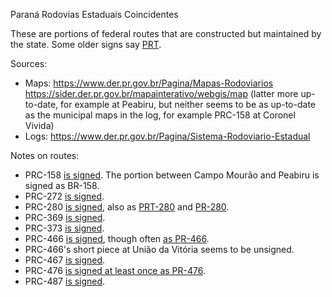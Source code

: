 Paraná Rodovias Estaduais Coincidentes

These are portions of federal routes that are constructed but maintained by the state. Some older signs say [PRT](https://www.google.com/maps/@-26.6062578,-51.4797635,3a,15y,18.63h,86.87t/data=!3m6!1e1!3m4!1s0yN6zu_x9sFgmBPbdo2ncA!2e0!7i16384!8i8192?entry=ttu).

Sources:
* Maps: https://www.der.pr.gov.br/Pagina/Mapas-Rodoviarios https://sider.der.pr.gov.br/mapainterativo/webgis/map (latter more up-to-date, for example at Peabiru, but neither seems to be as up-to-date as the municipal maps in the log, for example PRC-158 at Coronel Vivida)
* Logs: https://www.der.pr.gov.br/Pagina/Sistema-Rodoviario-Estadual

Notes on routes:
* PRC-158 [is signed](https://www.google.com/maps/@-25.8613182,-52.5157658,3a,16.6y,259.1h,80.58t/data=!3m6!1e1!3m4!1shQC91WRU1pZ--6EVMEx2Mw!2e0!7i16384!8i8192?entry=ttu). The portion between Campo Mourão and Peabiru is signed as BR-158.
* PRC-272 [is signed](https://www.google.com/maps/@-23.8153532,-50.1760634,3a,15.3y,338.86h,84.84t/data=!3m6!1e1!3m4!1sxz5hsGofz_-nbwtWkr11oQ!2e0!7i16384!8i8192?entry=ttu).
* PRC-280 [is signed](https://www.google.com/maps/@-26.2672867,-52.7019851,3a,18.4y,110.15h,85.15t/data=!3m6!1e1!3m4!1sVZPZiYAfimzUrsIHVlRb_w!2e0!7i16384!8i8192?entry=ttu), also as [PRT-280](https://www.google.com/maps/@-26.6062578,-51.4797635,3a,15y,18.63h,86.87t/data=!3m6!1e1!3m4!1s0yN6zu_x9sFgmBPbdo2ncA!2e0!7i16384!8i8192?entry=ttu) and [PR-280](https://www.google.com/maps/@-25.7757097,-52.1187494,3a,15y,17.88h,81.75t/data=!3m6!1e1!3m4!1s0XlA-O4N1nnwArIRGj8JTg!2e0!7i16384!8i8192?entry=ttu).
* PRC-369 [is signed](https://www.google.com/maps/@-23.7152935,-51.7675609,3a,17.2y,226.3h,89.35t/data=!3m6!1e1!3m4!1sAWyw6mSZqCiTbCjSFO0X1Q!2e0!7i16384!8i8192?entry=ttu).
* PRC-373 [is signed](https://www.google.com/maps/@-25.0666974,-50.1811233,3a,15y,40.75h,86.87t/data=!3m6!1e1!3m4!1sVUjSGf2H4y-864qrpkdMGg!2e0!7i16384!8i8192?entry=ttu).
* PRC-466 [is signed](https://www.google.com/maps/@-24.510775,-51.6911674,3a,15y,54.68h,83.01t/data=!3m6!1e1!3m4!1seh2taJC1ihQSQZ_g06AkBw!2e0!7i16384!8i8192?entry=ttu), though often [as PR-466](https://www.google.com/maps/@-24.038919,-51.6130259,3a,16.9y,95.34h,88.81t/data=!3m6!1e1!3m4!1s8sU4aKmFyr2kn75wXpop_w!2e0!7i16384!8i8192?entry=ttu).
* PRC-466's short piece at União da Vitória seems to be unsigned.
* PRC-467 [is signed](https://www.google.com/maps/@-24.5612951,-54.2041964,3a,15y,121.98h,81.8t/data=!3m6!1e1!3m4!1se8Ti-8j0bpkwD3fXyvkk3A!2e0!7i16384!8i8192?entry=ttu).
* PRC-476 [is signed at least once as PR-476](https://www.google.com/maps/@-26.2126282,-51.094232,3a,17.2y,79.93h,86.97t/data=!3m6!1e1!3m4!1s-iFTBcXaJb2YK6_-CQpwAg!2e0!7i16384!8i8192?entry=ttu).
* PRC-487 [is signed](https://www.google.com/maps/@-24.5289414,-51.6963789,3a,19y,317.2h,68.71t/data=!3m6!1e1!3m4!1sx5m9YAaNlBeq7tCXAUnX1A!2e0!7i16384!8i8192?entry=ttu).
